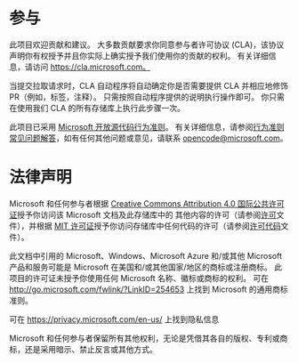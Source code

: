 
# <a name="contributing"></a>参与
此项目欢迎贡献和建议。  大多数贡献要求你同意参与者许可协议 (CLA)，该协议声明你有权授予并且你实际上确实授予我们使用你的贡献的权利。 有关详细信息，请访问 https://cla.microsoft.com。

当提交拉取请求时，CLA 自动程序将自动确定你是否需要提供 CLA 并相应地修饰 PR（例如，标签，注释）。 只需按照自动程序提供的说明执行操作即可。 你只需在使用我们 CLA 的所有存储库上执行此步骤一次。

此项目已采用 [Microsoft 开放源代码行为准则](https://opensource.microsoft.com/codeofconduct/)。
有关详细信息，请参阅[行为准则常见问题解答](https://opensource.microsoft.com/codeofconduct/faq/)，如有任何其他问题或意见，请联系 [opencode@microsoft.com](mailto:opencode@microsoft.com)。

# <a name="legal-notices"></a>法律声明
Microsoft 和任何参与者根据 [Creative Commons Attribution 4.0 国际公共许可证](https://creativecommons.org/licenses/by/4.0/legalcode)授予你访问该 Microsoft 文档及此存储库中的 其他内容的许可（请参阅[许可](LICENSE.md)文件），并根据 [MIT 许可证](https://opensource.org/licenses/MIT)授予你访问存储库中任何代码的许可（请参阅[许可代码](LICENSE-CODE.md)文件）。

此文档中引用的 Microsoft、Windows、Microsoft Azure 和/或其他 Microsoft 产品和服务可能是 Microsoft 在美国和/或其他国家/地区的商标或注册商标。
此项目的许可证未授予你使用任何 Microsoft 名称、徽标或商标的权利。
可在 http://go.microsoft.com/fwlink/?LinkID=254653 上找到 Microsoft 的通用商标准则。

可在 https://privacy.microsoft.com/en-us/ 上找到隐私信息

Microsoft 和任何参与者保留所有其他权利，无论是凭借其各自的版权、专利或商标，还是采用暗示、禁止反言或其他方式。

